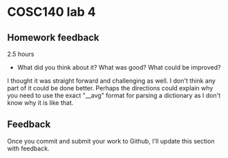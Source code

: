 # COSC140 lab 4

## Homework feedback

2.5 hours

 * What did you think about it?  What was good?  What could be improved?

I thought it was straight forward and challenging as well. I don't think any part of it could be done better. Perhaps the directions could explain why you need to use the exact "__avg" format for parsing a dictionary as I don't know why it is like that. 

## Feedback

Once you commit and submit your work to Github, I'll update this section with feedback.

